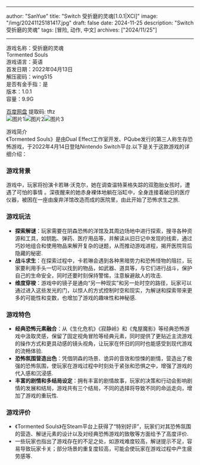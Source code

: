 
---
author: "SanYue"
title: "Switch 受折磨的灵魂[1.0.1|XCI]"
image: "/img/20241125181417.jpg"
draft: false
date: 2024-11-25
description: "Switch 受折磨的灵魂"
tags: [冒险, 动作, 中文]
archives: ["2024/11/25"]

---

游戏名称：受折磨的灵魂   
Tormented Souls    
游戏语言：英语  
首发日期：2022年04月13日  
解压密码：wing515  
是否有金手指：是  
版本：1.0.1   
容量：9.9G

[百度网盘](https://pan.baidu.com/s/14HUAN2WAGw-8P9qxkqje6g) 提取码: tftz  
![图片1](/img/0dd27c.jpg)![图片2](/img/620206.jpg)![图片3](/img/8ff84e.jpg)  

游戏简介  
《Tormented Souls》是由Dual Effect工作室开发、PQube发行的第三人称生存恐怖游戏，于2022年4月14日登陆Nintendo Switch平台.以下是关于这款游戏的详细介绍：

### 游戏背景
游戏中，玩家将扮演卡若琳·沃克尔，她在调查温特莱格失踪的双胞胎女孩时，遭遇了可怕的事情 。深夜醒来的她赤身裸体地躺在浴缸中，全身连接着破旧的医疗仪器，被困在一座由废弃洋馆改造而成的医院里，由此开始了恐怖求生之旅.

### 游戏玩法
- **探索解谜**：玩家需要在阴森恐怖的洋馆及其周边场地中进行探索，搜寻各种资源和工具，如钥匙、弹药、医疗用品等，并解读从旧日记中发现的线索，通过巧妙地组合和使用物品来解开复杂的谜题，从而推动游戏进程，揭开医院背后隐藏的秘密.
- **战斗求生**：在探索过程中，卡若琳会遇到各种黑暗势力和恐怖怪物的阻拦，玩家要利用手头一切可以找到的物品，如武器、道具等，与它们进行战斗，保护自己的生命安全，同时还要时刻保持警惕，注意躲避敌人的攻击.
- **维度穿梭**：游戏中的镜子是通向“另一种现实”和另一处时空的路径，玩家可以通过进入这些发光的门，以惊人的方式控制时空和现实，为解谜和探索带来更多的可能性和变数，也增加了游戏的趣味性和神秘感.

### 游戏特色
- **经典恐怖元素融合**：从《生化危机》《寂静岭》和《鬼屋魔影》等经典恐怖游戏中汲取灵感，保留了固定视角冒险等经典元素，同时提供了更贴近主流游戏的操作方式和更具动感的镜头视角，让玩家在怀旧的同时也能感受到现代游戏的流畅体验.
- **恐怖氛围营造出色**：凭借阴森的场景、诡异的音效和惊悚的剧情，营造出了极强的恐怖氛围，使玩家在游戏过程中时刻处于紧张和恐惧之中，增强了游戏的代入感和沉浸感.
- **丰富的剧情和多结局设定**：拥有丰富的剧情故事，玩家的决策和行动会影响剧情的发展和结局，游戏共有三个结局，不同的选择将导致不同的命运走向，增加了游戏的重玩性.

### 游戏评价
- 《Tormented Souls》在Steam平台上获得了“特别好评”，玩家们对其恐怖氛围的营造、解谜元素的设计以及对经典恐怖游戏的致敬等方面给予了高度评价.
- 一些玩家也指出了游戏存在的不足之处，如游戏难度较高，解谜提示不足，容易导致玩家卡关；部分场景的重复度较高，可能会使玩家在游戏过程中产生疲劳感等.
 
